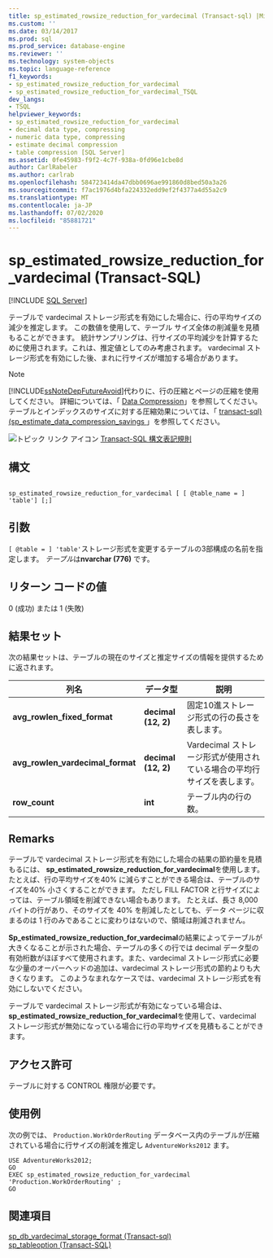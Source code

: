 ```yaml
---
title: sp_estimated_rowsize_reduction_for_vardecimal (Transact-sql) |Microsoft Docs
ms.custom: ''
ms.date: 03/14/2017
ms.prod: sql
ms.prod_service: database-engine
ms.reviewer: ''
ms.technology: system-objects
ms.topic: language-reference
f1_keywords:
- sp_estimated_rowsize_reduction_for_vardecimal
- sp_estimated_rowsize_reduction_for_vardecimal_TSQL
dev_langs:
- TSQL
helpviewer_keywords:
- sp_estimated_rowsize_reduction_for_vardecimal
- decimal data type, compressing
- numeric data type, compressing
- estimate decimal compression
- table compression [SQL Server]
ms.assetid: 0fe45983-f9f2-4c7f-938a-0fd96e1cbe8d
author: CarlRabeler
ms.author: carlrab
ms.openlocfilehash: 584723414da47dbb0696ae991860d8bed50a3a26
ms.sourcegitcommit: f7ac1976d4bfa224332edd9ef2f4377a4d55a2c9
ms.translationtype: MT
ms.contentlocale: ja-JP
ms.lasthandoff: 07/02/2020
ms.locfileid: "85881721"
---
```

# <a name="sp_estimated_rowsize_reduction_for_vardecimal-transact-sql"></a>sp_estimated_rowsize_reduction_for_vardecimal (Transact-SQL)
[!INCLUDE [SQL Server](../../includes/applies-to-version/sqlserver.md)]

  テーブルで vardecimal ストレージ形式を有効にした場合に、行の平均サイズの減少を推定します。 この数値を使用して、テーブル サイズ全体の削減量を見積もることができます。 統計サンプリングは、行サイズの平均減少を計算するために使用されます。これは、推定値としてのみ考慮されます。 vardecimal ストレージ形式を有効にした後、まれに行サイズが増加する場合があります。  
  
> [!NOTE]  
>  [!INCLUDE[ssNoteDepFutureAvoid](../../includes/ssnotedepfutureavoid-md.md)]代わりに、行の圧縮とページの圧縮を使用してください。 詳細については、「 [Data Compression](../../relational-databases/data-compression/data-compression.md)」を参照してください。 テーブルとインデックスのサイズに対する圧縮効果については、「 [transact-sql&#41;&#40;sp_estimate_data_compression_savings ](../../relational-databases/system-stored-procedures/sp-estimate-data-compression-savings-transact-sql.md)」を参照してください。  
  
 ![トピック リンク アイコン](../../database-engine/configure-windows/media/topic-link.gif "トピック リンク アイコン") [Transact-SQL 構文表記規則](../../t-sql/language-elements/transact-sql-syntax-conventions-transact-sql.md)  
  
## <a name="syntax"></a>構文  
  
```  
  
sp_estimated_rowsize_reduction_for_vardecimal [ [ @table_name = ] 'table'] [;]  
```  
  
## <a name="arguments"></a>引数  
`[ @table = ] 'table'`ストレージ形式を変更するテーブルの3部構成の名前を指定します。 *テーブル*は**nvarchar (776)** です。  
  
## <a name="return-code-values"></a>リターン コードの値  
 0 (成功) または 1 (失敗)  
  
## <a name="result-sets"></a>結果セット  
 次の結果セットは、テーブルの現在のサイズと推定サイズの情報を提供するために返されます。  
  
|列名|データ型|説明|  
|-----------------|---------------|-----------------|  
|**avg_rowlen_fixed_format**|**decimal (12, 2)**|固定10進ストレージ形式の行の長さを表します。|  
|**avg_rowlen_vardecimal_format**|**decimal (12, 2)**|Vardecimal ストレージ形式が使用されている場合の平均行サイズを表します。|  
|**row_count**|**int**|テーブル内の行の数。|  
  
## <a name="remarks"></a>Remarks  
 テーブルで vardecimal ストレージ形式を有効にした場合の結果の節約量を見積もるには、 **sp_estimated_rowsize_reduction_for_vardecimal**を使用します。 たとえば、行の平均サイズを40% に減らすことができる場合は、テーブルのサイズを40% 小さくすることができます。 ただし FILL FACTOR と行サイズによっては、テーブル領域を削減できない場合もあります。 たとえば、長さ 8,000 バイトの行があり、そのサイズを 40% を削減したとしても、データ ページに収まるのは 1 行のみであることに変わりはないので、領域は削減されません。  
  
 **Sp_estimated_rowsize_reduction_for_vardecimal**の結果によってテーブルが大きくなることが示された場合、テーブルの多くの行では decimal データ型の有効桁数がほぼすべて使用されます。また、vardecimal ストレージ形式に必要な少量のオーバーヘッドの追加は、vardecimal ストレージ形式の節約よりも大きくなります。 このようなまれなケースでは、vardecimal ストレージ形式を有効にしないでください。  
  
 テーブルで vardecimal ストレージ形式が有効になっている場合は、 **sp_estimated_rowsize_reduction_for_vardecimal**を使用して、vardecimal ストレージ形式が無効になっている場合に行の平均サイズを見積もることができます。  
  
## <a name="permissions"></a>アクセス許可  
 テーブルに対する CONTROL 権限が必要です。  
  
## <a name="examples"></a>使用例  
 次の例では、 `Production.WorkOrderRouting` データベース内のテーブルが圧縮されている場合に行サイズの削減を推定し `AdventureWorks2012` ます。  
  
```  
USE AdventureWorks2012;  
GO  
EXEC sp_estimated_rowsize_reduction_for_vardecimal 'Production.WorkOrderRouting' ;  
GO  
```  
  
## <a name="see-also"></a>関連項目  
 [sp_db_vardecimal_storage_format &#40;Transact-sql&#41;](../../relational-databases/system-stored-procedures/sp-db-vardecimal-storage-format-transact-sql.md)   
 [sp_tableoption &#40;Transact-SQL&#41;](../../relational-databases/system-stored-procedures/sp-tableoption-transact-sql.md)  
  
  
